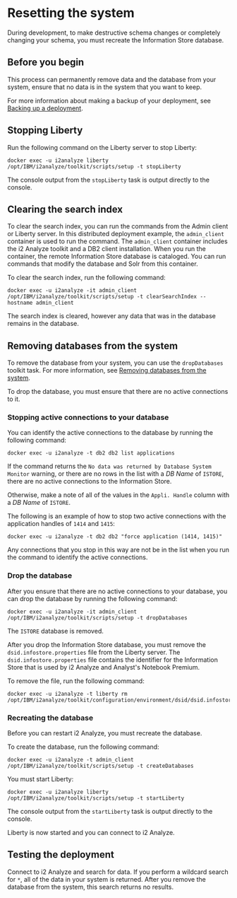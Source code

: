 # Resetting the system
During development, to make destructive schema changes or completely changing your schema, you must recreate the Information Store database.

## Before you begin
This process can permanently remove data and the database from your system, ensure that no data is in the system that you want to keep.

For more information about making a backup of your deployment, see [Backing up a deployment](https://www.ibm.com/support/knowledgecenter/SSXVXZ/com.ibm.i2.eia.go.live.doc/c_back_up_and_recovery.html).

## Stopping Liberty
Run the following command on the Liberty server to stop Liberty:
```
docker exec -u i2analyze liberty /opt/IBM/i2analyze/toolkit/scripts/setup -t stopLiberty
```
The console output from the `stopLiberty` task is output directly to the console.

## Clearing the search index
To clear the search index, you can run the commands from the Admin client or Liberty server. In this distributed deployment example, the `admin_client` container is used to run the command. The `admin_client` container includes the i2 Analyze toolkit and a DB2 client installation. When you run the container, the remote Information Store database is cataloged. You can run commands that modify the database and Solr from this container.

To clear the search index, run the following command:
```
docker exec -u i2analyze -it admin_client /opt/IBM/i2analyze/toolkit/scripts/setup -t clearSearchIndex --hostname admin_client
```

The search index is cleared, however any data that was in the database remains in the database.

## Removing databases from the system
To remove the database from your system, you can use the `dropDatabases` toolkit task. For more information, see [Removing databases from the system](https://www.ibm.com/support/knowledgecenter/SSXVXZ/com.ibm.i2.eia.go.live.doc/t_drop_databases.html).

To drop the database, you must ensure that there are no active connections to it.

### Stopping active connections to your database
You can identify the active connections to the database by running the following command:
```
docker exec -u i2analyze -t db2 db2 list applications
```
If the command returns the `No data was returned by Database System Monitor` warning, or there are no rows in the list with a *DB Name* of `ISTORE`, there are no active connections to the Information Store.

Otherwise, make a note of all of the values in the `Appli. Handle` column with a *DB Name* of `ISTORE`.

The following is an example of how to stop two active connections with the application handles of `1414` and `1415`:
```
docker exec -u i2analyze -t db2 db2 "force application (1414, 1415)"
```
Any connections that you stop in this way are not be in the list when you run the command to identify the active connections.

### Drop the database
After you ensure that there are no active connections to your database, you can drop the database by running the following command:
```
docker exec -u i2analyze -it admin_client /opt/IBM/i2analyze/toolkit/scripts/setup -t dropDatabases
```
The `ISTORE` database is removed.

After you drop the Information Store database, you must remove the `dsid.infostore.properties` file from the Liberty server. The `dsid.infostore.properties` file contains the identifier for the Information Store that is used by i2 Analyze and Analyst's Notebook Premium.

To remove the file, run the following command:
```
docker exec -u i2analyze -t liberty rm /opt/IBM/i2analyze/toolkit/configuration/environment/dsid/dsid.infostore.properties
```

### Recreating the database
Before you can restart i2 Analyze, you must recreate the database.

To create the database, run the following command:
```
docker exec -u i2analyze -t admin_client /opt/IBM/i2analyze/toolkit/scripts/setup -t createDatabases
```
You must start Liberty:
```
docker exec -u i2analyze liberty /opt/IBM/i2analyze/toolkit/scripts/setup -t startLiberty
```
The console output from the `startLiberty` task is output directly to the console.

Liberty is now started and you can connect to i2 Analyze.

## Testing the deployment
Connect to i2 Analyze and search for data. If you perform a wildcard search for `*`, all of the data in your system is returned. After you remove the database from the system, this search returns no results.
